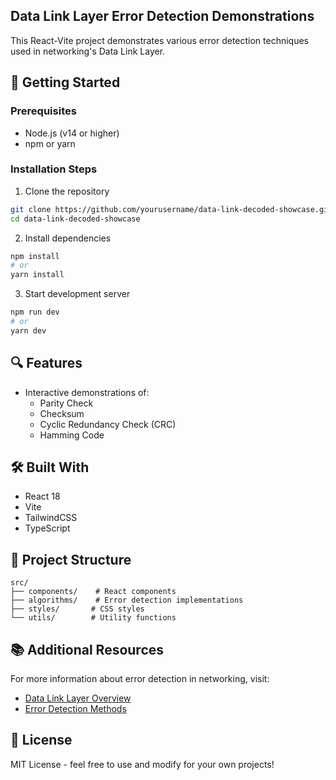 ## Data Link Layer Error Detection Demonstrations

This React-Vite project demonstrates various error detection techniques used in networking's Data Link Layer.

## 🚀 Getting Started

### Prerequisites
- Node.js (v14 or higher)
- npm or yarn

### Installation Steps

1. Clone the repository
```bash
git clone https://github.com/yourusername/data-link-decoded-showcase.git
cd data-link-decoded-showcase
```

2. Install dependencies
```bash
npm install
# or
yarn install
```

3. Start development server
```bash
npm run dev
# or
yarn dev
```

## 🔍 Features

- Interactive demonstrations of:
    - Parity Check
    - Checksum
    - Cyclic Redundancy Check (CRC)
    - Hamming Code

## 🛠️ Built With

- React 18
- Vite
- TailwindCSS
- TypeScript

## 📝 Project Structure

```
src/
├── components/    # React components
├── algorithms/    # Error detection implementations
├── styles/       # CSS styles
└── utils/        # Utility functions
```

## 📚 Additional Resources

For more information about error detection in networking, visit:
- [Data Link Layer Overview](https://example.com)
- [Error Detection Methods](https://example.com)

## 📄 License

MIT License - feel free to use and modify for your own projects!
